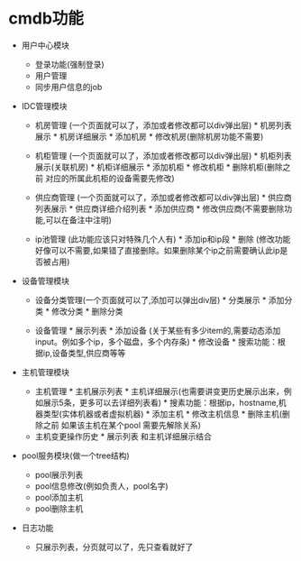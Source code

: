 cmdb功能
===================
* 用户中心模块
  * 登录功能(强制登录)
  * 用户管理
  * 同步用户信息的job

* IDC管理模块
  * 机房管理 (一个页面就可以了，添加或者修改都可以div弹出层)
        * 机房列表展示
        * 机房详细展示
        * 添加机房
        * 修改机房(删除机房功能不需要)

  * 机柜管理 (一个页面就可以了，添加或者修改都可以div弹出层)
        * 机柜列表展示(关联机房)
        * 机柜详细展示
        * 添加机柜
        * 修改机柜
        * 删除机柜(删除之前 对应的所属此机柜的设备需要先修改)

  * 供应商管理  (一个页面就可以了，添加或者修改都可以div弹出层)
        * 供应商列表展示
        * 供应商详细介绍列表
        * 添加供应商
        * 修改供应商(不需要删除功能,可以在备注中注明)

  * ip池管理 (此功能应该只对特殊几个人有)
        * 添加ip和ip段
        * 删除 (修改功能好像可以不需要,如果错了直接删除。如果删除某个ip之前需要确认此ip是否被占用)

* 设备管理模块
  * 设备分类管理(一个页面就可以了,添加可以弹出div层)
        * 分类展示
        * 添加分类
        * 修改分类
        * 删除分类

  * 设备管理
        * 展示列表
        * 添加设备 (关于某些有多少item的,需要动态添加input。例如多个ip，多个磁盘，多个内存条)
        * 修改设备
        * 搜索功能：根据ip,设备类型,供应商等等


* 主机管理模块
  * 主机管理
        * 主机展示列表
        * 主机详细展示(也需要讲变更历史展示出来，例如展示5条，更多可以去详细列表看)
        * 搜素功能：根据ip，hostname,机器类型(实体机器或者虚拟机器)
        * 添加主机
        * 修改主机信息
        * 删除主机(删除之前 如果该主机在某个pool 需要先解除关系)
  * 主机变更操作历史
        * 展示列表 和主机详细展示结合

* pool服务模块(做一个tree结构)
  * pool展示列表
  * pool信息修改(例如负责人，pool名字)
  * pool添加主机
  * pool删除主机

* 日志功能
  * 只展示列表，分页就可以了，先只查看就好了
